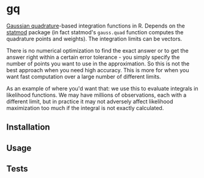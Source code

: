 
# gq

[Gaussian quadrature](http://en.wikipedia.org/wiki/Gaussian_quadrature)-based integration functions in R. Depends on the [statmod](http://cran.r-project.org/web/packages/statmod/index.html) package (in fact statmod's `gauss.quad` function computes the quadrature points and weights). The integration limits can be vectors. 

There is no numerical optimization to find the exact answer or to get the answer right within a certain error tolerance - you simply specify the number of points you want to use in the approximation. So this is not the best approach when you need high accuracy. This is more for when you want fast computation over a large number of different limits. 

As an example of where you'd want that: we use this to evaluate integrals in likelihood functions. We may have millions of observations, each with a different limit, but in practice it may not adversely affect likelihood maximization too much if the integral is not exactly calculated. 

## Installation

## Usage

## Tests
